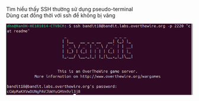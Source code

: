 Tìm hiểu thấy SSH thường sử dụng pseudo-terminal\
Dùng cat đồng thời với ssh để không bị văng

![alt text](writeup/anh/23.png)